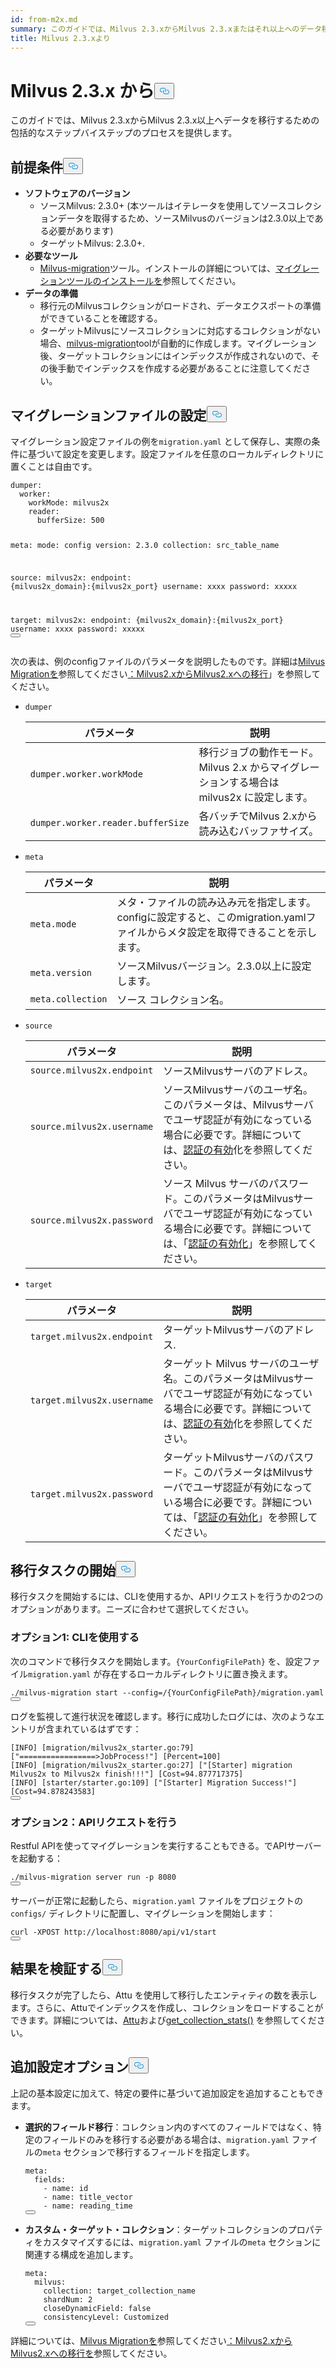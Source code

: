 ```yaml
---
id: from-m2x.md
summary: このガイドでは、Milvus 2.3.xからMilvus 2.3.xまたはそれ以上へのデータ移行のための包括的なステップバイステップのプロセスを提供します。
title: Milvus 2.3.xより
---
```

<h1 id="From-Milvus-23x" class="common-anchor-header">Milvus 2.3.x から<button data-href="#From-Milvus-23x" class="anchor-icon" translate="no">
      <svg translate="no"
        aria-hidden="true"
        focusable="false"
        height="20"
        version="1.1"
        viewBox="0 0 16 16"
        width="16"
      >
        <path
          fill="#0092E4"
          fill-rule="evenodd"
          d="M4 9h1v1H4c-1.5 0-3-1.69-3-3.5S2.55 3 4 3h4c1.45 0 3 1.69 3 3.5 0 1.41-.91 2.72-2 3.25V8.59c.58-.45 1-1.27 1-2.09C10 5.22 8.98 4 8 4H4c-.98 0-2 1.22-2 2.5S3 9 4 9zm9-3h-1v1h1c1 0 2 1.22 2 2.5S13.98 12 13 12H9c-.98 0-2-1.22-2-2.5 0-.83.42-1.64 1-2.09V6.25c-1.09.53-2 1.84-2 3.25C6 11.31 7.55 13 9 13h4c1.45 0 3-1.69 3-3.5S14.5 6 13 6z"
        ></path>
      </svg>
    </button></h1><p>このガイドでは、Milvus 2.3.xからMilvus 2.3.x以上へデータを移行するための包括的なステップバイステップのプロセスを提供します。</p>
<h2 id="Prerequisites" class="common-anchor-header">前提条件<button data-href="#Prerequisites" class="anchor-icon" translate="no">
      <svg translate="no"
        aria-hidden="true"
        focusable="false"
        height="20"
        version="1.1"
        viewBox="0 0 16 16"
        width="16"
      >
        <path
          fill="#0092E4"
          fill-rule="evenodd"
          d="M4 9h1v1H4c-1.5 0-3-1.69-3-3.5S2.55 3 4 3h4c1.45 0 3 1.69 3 3.5 0 1.41-.91 2.72-2 3.25V8.59c.58-.45 1-1.27 1-2.09C10 5.22 8.98 4 8 4H4c-.98 0-2 1.22-2 2.5S3 9 4 9zm9-3h-1v1h1c1 0 2 1.22 2 2.5S13.98 12 13 12H9c-.98 0-2-1.22-2-2.5 0-.83.42-1.64 1-2.09V6.25c-1.09.53-2 1.84-2 3.25C6 11.31 7.55 13 9 13h4c1.45 0 3-1.69 3-3.5S14.5 6 13 6z"
        ></path>
      </svg>
    </button></h2><ul>
<li><strong>ソフトウェアのバージョン</strong><ul>
<li>ソースMilvus: 2.3.0+ (本ツールはイテレータを使用してソースコレクションデータを取得するため、ソースMilvusのバージョンは2.3.0以上である必要があります)</li>
<li>ターゲットMilvus: 2.3.0+.</li>
</ul></li>
<li><strong>必要なツール</strong><ul>
<li><a href="https://github.com/zilliztech/milvus-migration">Milvus-migration</a>ツール。インストールの詳細については、<a href="/docs/ja/milvusdm_install.md">マイグレーションツールのインストールを</a>参照してください。</li>
</ul></li>
<li><strong>データの準備</strong><ul>
<li>移行元のMilvusコレクションがロードされ、データエクスポートの準備ができていることを確認する。</li>
<li>ターゲットMilvusにソースコレクションに対応するコレクションがない場合、<a href="https://github.com/zilliztech/milvus-migration">milvus-migration</a>toolが自動的に作成します。マイグレーション後、ターゲットコレクションにはインデックスが作成されないので、その後手動でインデックスを作成する必要があることに注意してください。</li>
</ul></li>
</ul>
<h2 id="Configure-the-migration-file" class="common-anchor-header">マイグレーションファイルの設定<button data-href="#Configure-the-migration-file" class="anchor-icon" translate="no">
      <svg translate="no"
        aria-hidden="true"
        focusable="false"
        height="20"
        version="1.1"
        viewBox="0 0 16 16"
        width="16"
      >
        <path
          fill="#0092E4"
          fill-rule="evenodd"
          d="M4 9h1v1H4c-1.5 0-3-1.69-3-3.5S2.55 3 4 3h4c1.45 0 3 1.69 3 3.5 0 1.41-.91 2.72-2 3.25V8.59c.58-.45 1-1.27 1-2.09C10 5.22 8.98 4 8 4H4c-.98 0-2 1.22-2 2.5S3 9 4 9zm9-3h-1v1h1c1 0 2 1.22 2 2.5S13.98 12 13 12H9c-.98 0-2-1.22-2-2.5 0-.83.42-1.64 1-2.09V6.25c-1.09.53-2 1.84-2 3.25C6 11.31 7.55 13 9 13h4c1.45 0 3-1.69 3-3.5S14.5 6 13 6z"
        ></path>
      </svg>
    </button></h2><p>マイグレーション設定ファイルの例を<code translate="no">migration.yaml</code> として保存し、実際の条件に基づいて設定を変更します。設定ファイルを任意のローカルディレクトリに置くことは自由です。</p>
<pre><code translate="no" class="language-yaml">dumper:
  worker:
    workMode: milvus2x
    reader:
      bufferSize: 500

meta:
  mode: config
  version: 2.3.0
  collection: src_table_name

<span class="hljs-built_in">source</span>:
  milvus2x:
    endpoint: {milvus2x_domain}:{milvus2x_port}
    username: xxxx
    password: xxxxx

target:
  milvus2x:
    endpoint: {milvus2x_domain}:{milvus2x_port}
    username: xxxx
    password: xxxxx
<button class="copy-code-btn"></button></code></pre>
<p>次の表は、例のconfigファイルのパラメータを説明したものです。詳細は<a href="https://github.com/zilliztech/milvus-migration/blob/main/README_2X.md#milvus-migration-milvus2x-to-milvus2x">Milvus Migrationを</a>参照してください<a href="https://github.com/zilliztech/milvus-migration/blob/main/README_2X.md#milvus-migration-milvus2x-to-milvus2x">：Milvus2.xからMilvus2.xへの移行</a>」を参照してください。</p>
<ul>
<li><p><code translate="no">dumper</code></p>
<table>
<thead>
<tr><th>パラメータ</th><th>説明</th></tr>
</thead>
<tbody>
<tr><td><code translate="no">dumper.worker.workMode</code></td><td>移行ジョブの動作モード。Milvus 2.x からマイグレーションする場合は milvus2x に設定します。</td></tr>
<tr><td><code translate="no">dumper.worker.reader.bufferSize</code></td><td>各バッチでMilvus 2.xから読み込むバッファサイズ。</td></tr>
</tbody>
</table>
</li>
<li><p><code translate="no">meta</code></p>
<table>
<thead>
<tr><th>パラメータ</th><th>説明</th></tr>
</thead>
<tbody>
<tr><td><code translate="no">meta.mode</code></td><td>メタ・ファイルの読み込み元を指定します。configに設定すると、このmigration.yamlファイルからメタ設定を取得できることを示します。</td></tr>
<tr><td><code translate="no">meta.version</code></td><td>ソースMilvusバージョン。2.3.0以上に設定します。</td></tr>
<tr><td><code translate="no">meta.collection</code></td><td>ソース コレクション名。</td></tr>
</tbody>
</table>
</li>
<li><p><code translate="no">source</code></p>
<table>
<thead>
<tr><th>パラメータ</th><th>説明</th></tr>
</thead>
<tbody>
<tr><td><code translate="no">source.milvus2x.endpoint</code></td><td>ソースMilvusサーバのアドレス。</td></tr>
<tr><td><code translate="no">source.milvus2x.username</code></td><td>ソースMilvusサーバのユーザ名。このパラメータは、Milvusサーバでユーザ認証が有効になっている場合に必要です。詳細については、<a href="/docs/ja/authenticate.md">認証の有効</a>化を参照してください。</td></tr>
<tr><td><code translate="no">source.milvus2x.password</code></td><td>ソース Milvus サーバのパスワード。このパラメータはMilvusサーバでユーザ認証が有効になっている場合に必要です。詳細については、「<a href="/docs/ja/authenticate.md">認証の有効化</a>」を参照してください。</td></tr>
</tbody>
</table>
</li>
<li><p><code translate="no">target</code></p>
<table>
<thead>
<tr><th>パラメータ</th><th>説明</th></tr>
</thead>
<tbody>
<tr><td><code translate="no">target.milvus2x.endpoint</code></td><td>ターゲットMilvusサーバのアドレス.</td></tr>
<tr><td><code translate="no">target.milvus2x.username</code></td><td>ターゲット Milvus サーバのユーザ名。このパラメータはMilvusサーバでユーザ認証が有効になっている場合に必要です。詳細については、<a href="/docs/ja/authenticate.md">認証の有効</a>化を参照してください。</td></tr>
<tr><td><code translate="no">target.milvus2x.password</code></td><td>ターゲットMilvusサーバのパスワード。このパラメータはMilvusサーバでユーザ認証が有効になっている場合に必要です。詳細については、「<a href="/docs/ja/authenticate.md">認証の有効化</a>」を参照してください。</td></tr>
</tbody>
</table>
</li>
</ul>
<h2 id="Start-the-migration-task" class="common-anchor-header">移行タスクの開始<button data-href="#Start-the-migration-task" class="anchor-icon" translate="no">
      <svg translate="no"
        aria-hidden="true"
        focusable="false"
        height="20"
        version="1.1"
        viewBox="0 0 16 16"
        width="16"
      >
        <path
          fill="#0092E4"
          fill-rule="evenodd"
          d="M4 9h1v1H4c-1.5 0-3-1.69-3-3.5S2.55 3 4 3h4c1.45 0 3 1.69 3 3.5 0 1.41-.91 2.72-2 3.25V8.59c.58-.45 1-1.27 1-2.09C10 5.22 8.98 4 8 4H4c-.98 0-2 1.22-2 2.5S3 9 4 9zm9-3h-1v1h1c1 0 2 1.22 2 2.5S13.98 12 13 12H9c-.98 0-2-1.22-2-2.5 0-.83.42-1.64 1-2.09V6.25c-1.09.53-2 1.84-2 3.25C6 11.31 7.55 13 9 13h4c1.45 0 3-1.69 3-3.5S14.5 6 13 6z"
        ></path>
      </svg>
    </button></h2><p>移行タスクを開始するには、CLIを使用するか、APIリクエストを行うかの2つのオプションがあります。ニーズに合わせて選択してください。</p>
<h3 id="Option-1-Using-CLI" class="common-anchor-header">オプション1: CLIを使用する</h3><p>次のコマンドで移行タスクを開始します。<code translate="no">{YourConfigFilePath}</code> を、設定ファイル<code translate="no">migration.yaml</code> が存在するローカルディレクトリに置き換えます。</p>
<pre><code translate="no" class="language-bash">./milvus-migration start --config=/{YourConfigFilePath}/migration.yaml
<button class="copy-code-btn"></button></code></pre>
<p>ログを監視して進行状況を確認します。移行に成功したログには、次のようなエントリが含まれているはずです：</p>
<pre><code translate="no" class="language-bash">[INFO] [migration/milvus2x_starter.go:79] [<span class="hljs-string">&quot;=================&gt;JobProcess!&quot;</span>] [Percent=100]
[INFO] [migration/milvus2x_starter.go:27] [<span class="hljs-string">&quot;[Starter] migration Milvus2x to Milvus2x finish!!!&quot;</span>] [Cost=94.877717375]
[INFO] [starter/starter.go:109] [<span class="hljs-string">&quot;[Starter] Migration Success!&quot;</span>] [Cost=94.878243583]
<button class="copy-code-btn"></button></code></pre>
<h3 id="Option-2-Making-API-requests" class="common-anchor-header">オプション2：APIリクエストを行う</h3><p>Restful APIを使ってマイグレーションを実行することもできる。でAPIサーバーを起動する：</p>
<pre><code translate="no" class="language-bash">./milvus-migration server run -p 8080
<button class="copy-code-btn"></button></code></pre>
<p>サーバーが正常に起動したら、<code translate="no">migration.yaml</code> ファイルをプロジェクトの<code translate="no">configs/</code> ディレクトリに配置し、マイグレーションを開始します：</p>
<pre><code translate="no" class="language-bash">curl -XPOST http://localhost:8080/api/v1/start
<button class="copy-code-btn"></button></code></pre>
<h2 id="Verify-the-result" class="common-anchor-header">結果を検証する<button data-href="#Verify-the-result" class="anchor-icon" translate="no">
      <svg translate="no"
        aria-hidden="true"
        focusable="false"
        height="20"
        version="1.1"
        viewBox="0 0 16 16"
        width="16"
      >
        <path
          fill="#0092E4"
          fill-rule="evenodd"
          d="M4 9h1v1H4c-1.5 0-3-1.69-3-3.5S2.55 3 4 3h4c1.45 0 3 1.69 3 3.5 0 1.41-.91 2.72-2 3.25V8.59c.58-.45 1-1.27 1-2.09C10 5.22 8.98 4 8 4H4c-.98 0-2 1.22-2 2.5S3 9 4 9zm9-3h-1v1h1c1 0 2 1.22 2 2.5S13.98 12 13 12H9c-.98 0-2-1.22-2-2.5 0-.83.42-1.64 1-2.09V6.25c-1.09.53-2 1.84-2 3.25C6 11.31 7.55 13 9 13h4c1.45 0 3-1.69 3-3.5S14.5 6 13 6z"
        ></path>
      </svg>
    </button></h2><p>移行タスクが完了したら、Attu を使用して移行したエンティティの数を表示します。さらに、Attuでインデックスを作成し、コレクションをロードすることができます。詳細については、<a href="https://github.com/zilliztech/attu">Attu</a>および<a href="https://milvus.io/api-reference/pymilvus/v2.4.x/MilvusClient/Collections/get_collection_stats.md">get_collection_stats()</a> を参照してください。</p>
<h2 id="Additional-configuration-options" class="common-anchor-header">追加設定オプション<button data-href="#Additional-configuration-options" class="anchor-icon" translate="no">
      <svg translate="no"
        aria-hidden="true"
        focusable="false"
        height="20"
        version="1.1"
        viewBox="0 0 16 16"
        width="16"
      >
        <path
          fill="#0092E4"
          fill-rule="evenodd"
          d="M4 9h1v1H4c-1.5 0-3-1.69-3-3.5S2.55 3 4 3h4c1.45 0 3 1.69 3 3.5 0 1.41-.91 2.72-2 3.25V8.59c.58-.45 1-1.27 1-2.09C10 5.22 8.98 4 8 4H4c-.98 0-2 1.22-2 2.5S3 9 4 9zm9-3h-1v1h1c1 0 2 1.22 2 2.5S13.98 12 13 12H9c-.98 0-2-1.22-2-2.5 0-.83.42-1.64 1-2.09V6.25c-1.09.53-2 1.84-2 3.25C6 11.31 7.55 13 9 13h4c1.45 0 3-1.69 3-3.5S14.5 6 13 6z"
        ></path>
      </svg>
    </button></h2><p>上記の基本設定に加えて、特定の要件に基づいて追加設定を追加することもできます。</p>
<ul>
<li><p><strong>選択的フィールド移行</strong>：コレクション内のすべてのフィールドではなく、特定のフィールドのみを移行する必要がある場合は、<code translate="no">migration.yaml</code> ファイルの<code translate="no">meta</code> セクションで移行するフィールドを指定します。</p>
<pre><code translate="no" class="language-yaml">meta:
  fields:
    - name: <span class="hljs-built_in">id</span>
    - name: title_vector
    - name: reading_time
<button class="copy-code-btn"></button></code></pre></li>
<li><p><strong>カスタム・ターゲット・コレクション</strong>：ターゲットコレクションのプロパティをカスタマイズするには、<code translate="no">migration.yaml</code> ファイルの<code translate="no">meta</code> セクションに関連する構成を追加します。</p>
<pre><code translate="no" class="language-yaml"><span class="hljs-attr">meta</span>:
  <span class="hljs-attr">milvus</span>:
    <span class="hljs-attr">collection</span>: target_collection_name
    <span class="hljs-attr">shardNum</span>: <span class="hljs-number">2</span>
    <span class="hljs-attr">closeDynamicField</span>: <span class="hljs-literal">false</span>
    <span class="hljs-attr">consistencyLevel</span>: <span class="hljs-title class_">Customized</span>
<button class="copy-code-btn"></button></code></pre></li>
</ul>
<p>詳細については、<a href="https://github.com/zilliztech/milvus-migration/blob/main/README_2X.md#milvus-migration-milvus2x-to-milvus2x">Milvus Migrationを</a>参照してください<a href="https://github.com/zilliztech/milvus-migration/blob/main/README_2X.md#milvus-migration-milvus2x-to-milvus2x">：Milvus2.xからMilvus2.xへの移行を</a>参照してください。</p>
